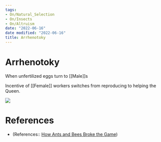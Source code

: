 ```yaml
---
tags:
- On/Natural_Selection
- On/Insects
- On/Altruism
date: "2022-06-16"
date modified: "2022-06-16"
title: Arrhenotoky
---
```


# Arrhenotoky
When unfertilized eggs turn to [[Male]]s

Incentive of [[Female]] workers switches from reproducing to helping the Queen.

![](https://i.imgur.com/71EI0ez.png)

# References
- (References:: [How Ants and Bees Broke the Game](https://www.youtube.com/watch?v=0HPKKFugajE))
